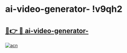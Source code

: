 # ai-video-generator- !v9qh2

# <h2><a href="https://qkjq9h.esa.edu.pl?title=ai-video-generator-&ref=v9qh2">🔗👉 🔴 ai-video-generator-</a></h2>

[![acn](https://github.com/user-attachments/assets/0f9c940e-d8b0-45ae-aac7-cd30a18b3e1c)](https://qkjq9h.esa.edu.pl?title=ai-video-generator-&ref=v9qh2)


